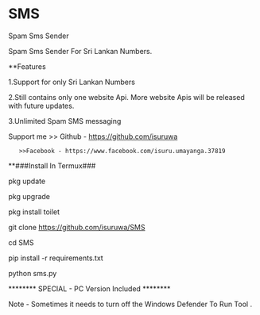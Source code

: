 
# SMS
Spam Sms Sender


Spam Sms Sender For Sri Lankan Numbers.

**Features

1.Support for only Sri Lankan Numbers

2.Still contains only one website Api. More website Apis will be released with future updates.

3.Unlimited Spam SMS messaging

Support me >> Github - https://github.com/isuruwa

       >>Facebook - https://www.facebook.com/isuru.umayanga.37819

**###Install In Termux###

pkg update

pkg upgrade

pkg install toilet

git clone https://github.com/isuruwa/SMS

cd SMS

pip install -r requirements.txt

python sms.py


******** SPECIAL - PC Version Included ********

Note - Sometimes it needs to turn off the Windows Defender To Run Tool .
